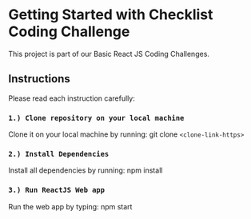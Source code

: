 # Getting Started with Checklist Coding Challenge

This project is part of our Basic React JS Coding Challenges.

## Instructions

Please read each instruction carefully:

### `1.) Clone repository on your local machine`

Clone it on your local machine by running: git clone `<clone-link-https>`

### `2.) Install Dependencies`

Install all dependencies by running: npm install

### `3.) Run ReactJS Web app`

Run the web app by typing: npm start
